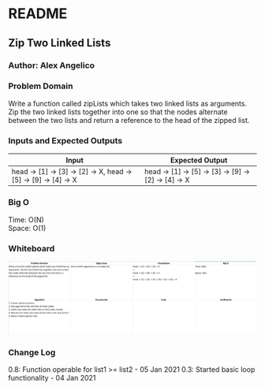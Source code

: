 # README

## Zip Two Linked Lists

### Author: Alex Angelico

### Problem Domain

Write a function called zipLists which takes two linked lists as arguments. Zip the two linked lists together into one so that the nodes alternate between the two lists and return a reference to the head of the zipped list.

### Inputs and Expected Outputs

Input | Expected Output
----- | ---------------
head -> [1] -> [3] -> [2] -> X, head -> [5] -> [9] -> [4] -> X | head -> [1] -> [5] -> [3] -> [9] -> [2] -> [4] -> X

### Big O

Time: O(N)  
Space: O(1)

### Whiteboard

![Challenge 08 Whiteboard](../../assets/ll-zip.jpg)

### Change Log

0.8: Function operable for list1 >= list2 - 05 Jan 2021
0.3: Started basic loop functionality - 04 Jan 2021
